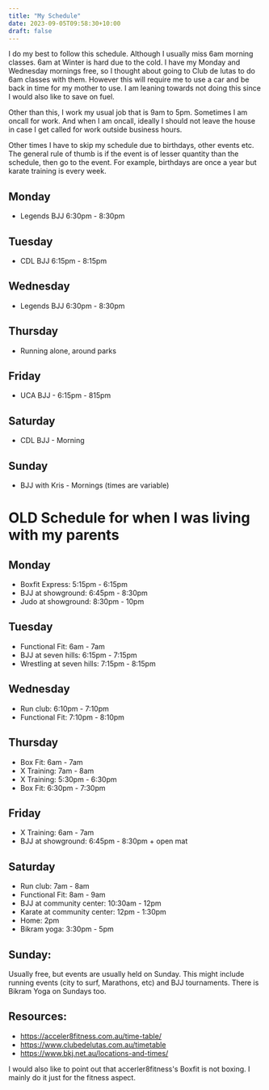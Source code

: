 ```yaml
---
title: "My Schedule"
date: 2023-09-05T09:58:30+10:00
draft: false
---
```


I do my best to follow this schedule. Although I usually miss 6am morning classes. 6am at Winter is hard due to the cold. I have my Monday and Wednesday mornings free, so I thought about going to Club de lutas to do 6am classes with them. However this will require me to use a car and be back in time for my mother to use. I am leaning towards not doing this since I would also like to save on fuel. 

Other than this, I work my usual job that is 9am to 5pm. Sometimes I am oncall for work. And when I am oncall, ideally I should not leave the house in case I get called for work outside business hours. 

Other times I have to skip my schedule due to birthdays, other events etc. The general rule of thumb is if the event is of lesser quantity than the schedule, then go to the event. For example, birthdays are once a year but karate training is every week. 


## Monday
 - Legends BJJ 6:30pm - 8:30pm

## Tuesday
 - CDL BJJ 6:15pm - 8:15pm

## Wednesday
 - Legends BJJ 6:30pm - 8:30pm

## Thursday
 - Running alone, around parks

## Friday
 - UCA BJJ - 6:15pm - 815pm

## Saturday
 - CDL BJJ - Morning

## Sunday
 - BJJ with Kris - Mornings (times are variable)






# OLD Schedule for when I was living with my parents

## Monday
 - Boxfit Express: 5:15pm - 6:15pm
 - BJJ at showground: 6:45pm - 8:30pm
 - Judo at showground: 8:30pm - 10pm

## Tuesday
 - Functional Fit: 6am - 7am
 - BJJ at seven hills: 6:15pm - 7:15pm
 - Wrestling at seven hills: 7:15pm - 8:15pm

## Wednesday
 - Run club: 6:10pm - 7:10pm
 - Functional Fit: 7:10pm - 8:10pm

## Thursday
 - Box Fit: 6am - 7am
 - X Training: 7am - 8am
 - X Training: 5:30pm - 6:30pm
 - Box Fit: 6:30pm - 7:30pm

## Friday
 - X Training: 6am - 7am
 - BJJ at showground: 6:45pm - 8:30pm + open mat

## Saturday
 - Run club: 7am - 8am
 - Functional Fit: 8am - 9am
 - BJJ at community center: 10:30am - 12pm
 - Karate at community center: 12pm - 1:30pm
 - Home: 2pm
 - Bikram yoga: 3:30pm - 5pm

## Sunday:
Usually free, but events are usually held on Sunday. This might include running events (city to surf, Marathons, etc) and BJJ tournaments. 
There is Bikram Yoga on Sundays too. 

## Resources:
 - https://acceler8fitness.com.au/time-table/
 - https://www.clubedelutas.com.au/timetable
 - https://www.bkj.net.au/locations-and-times/

 I would also like to point out that accerler8fitness's Boxfit is not boxing. I mainly do it just for the fitness aspect. 
